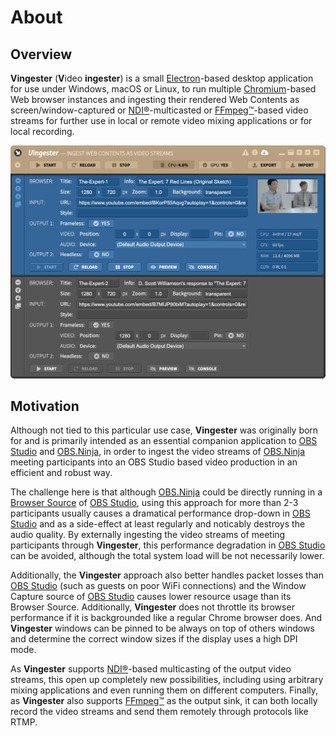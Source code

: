 
About
=====

Overview
--------

**Vingester** (**V**ideo **ingester**) is a small
[Electron](https://www.electronjs.org/)-based desktop
application for use under Windows, macOS or Linux, to run
multiple [Chromium](https://www.chromium.org/)-based Web
browser instances and ingesting their rendered Web Contents as
screen/window-captured or [NDI&reg;](https://www.ndi.tv/)-multicasted or
[FFmpeg&trade;](https://ffmpeg.org)-based video streams for further use
in local or remote video mixing applications or for local recording.

![Vingester Screenshot](_media/screenshot.png)

Motivation
----------

Although not tied to this particular use case, **Vingester** was
originally born for and is primarily intended as an essential
companion application to [OBS Studio](https://obsproject.com/) and
[OBS.Ninja](https://obs.ninja/), in order to ingest the video streams of
[OBS.Ninja](https://obs.ninja/) meeting participants into an OBS Studio
based video production in an efficient and robust way.

The challenge here is that although [OBS.Ninja](https://obs.ninja/)
could be directly running in a [Browser
Source](https://github.com/obsproject/obs-browser) of [OBS
Studio](https://obsproject.com/), using this approach for more than 2-3
participants usually causes a dramatical performance drop-down in [OBS
Studio](https://obsproject.com/) and as a side-effect at least regularly
and noticably destroys the audio quality. By externally ingesting the
video streams of meeting participants through **Vingester**, this
performance degradation in [OBS Studio](https://obsproject.com/) can be
avoided, although the total system load will be not necessarily lower.

Additionally, the **Vingester** approach also better handles packet
losses than [OBS Studio](https://obsproject.com/) (such as guests
on poor WiFi connections) and the Window Capture source of [OBS
Studio](https://obsproject.com/) causes lower resource usage than its
Browser Source. Additionally, **Vingester** does not throttle its
browser performance if it is backgrounded like a regular Chrome browser
does. And **Vingester** windows can be pinned to be always on top of
others windows and determine the correct window sizes if the display
uses a high DPI mode.

As **Vingester** supports [NDI&reg;](https://www.ndi.tv/)-based
multicasting of the output video streams, this open up completely new
possibilities, including using arbitrary mixing applications and even
running them on different computers. Finally, as **Vingester** also
supports [FFmpeg&trade;](https://ffmpeg.org) as the output sink, it can
both locally record the video streams and send them remotely through
protocols like RTMP.

